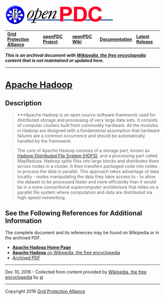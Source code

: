 [![The Open Source Phasor Data Concentrator](openPDC_Logo.png)](openPDC_Home.md "The Open Source Phasor Data Concentrator")

|   |   |   |   |   |
|---|---|---|---|---|
| **[Grid Protection Alliance](http://www.gridprotectionalliance.org "Grid Protection Alliance Home Page")** | **[openPDC Project](https://github.com/GridProtectionAlliance/openPDC "openPDC Project on GitHub")** | **[openPDC Wiki](openPDC_Home.md "openPDC Wiki Home Page")** | **[Documentation](openPDC_Documentation_Home.md "openPDC Documentation Home Page")** | **[Latest Release](https://github.com/GridProtectionAlliance/openPDC/releases "openPDC Releases Home Page")** |

***This is an archival document with [Wikipedia, the free encyclopedia](https://en.wikipedia.org/wiki/Apache_Hadoop) content that is not maintained or updated here.***

---

# [Apache Hadoop](http://hadoop.apache.org)

## Description

> ***Apache Hadoop is an open source software framework used for distributed storage and processing of very large data sets. It consists of computer clusters built from commodity hardware. All the modules in Hadoop are designed with a fundamental assumption that hardware failures are a common occurrence and should be automatically handled by the framework.

> The core of Apache Hadoop consists of a storage part, known as [Hadoop Distributed File System (HDFS)](http://www-01.ibm.com/software/data/infosphere/hadoop/hdfs/ "What is the Hadoop Distributed File System (HDFS)?"), and a processing part called MapReduce. Hadoop splits files into large blocks and distributes them across nodes in a cluster. It then transfers packaged code into nodes to process the data in parallel. This approach takes advantage of data locality - nodes manipulating the data they have access to - to allow the dataset to be processed faster and more efficiently than it would be in a more conventional supercomputer architecture that relies on a parallel file system where computation and data are distributed via high-speed networking.

## See the Following References for Additional Information

The complete document and its references may be found on Wikipedia or in the archived PDF.

- [**Apache Hadoop Home Page**](http://hadoop.apache.org)
- [**Apache Hadoop** on Wikipedia, the free encyclopedia](https://en.wikipedia.org/wiki/Apache_Hadoop)
- [Archived PDF](archives/wikipedia_apachehadoop.pdf)

---

Dec 10, 2016 - Collected from content provided by [Wikipedia, the free encyclopedia](https://en.wikipedia.org/wiki/Apache_Hadoop) by [aj](https://github.com/ajstadlin)

---

Copyright 2016 [Grid Protection Alliance](http://www.gridprotectionalliance.org)